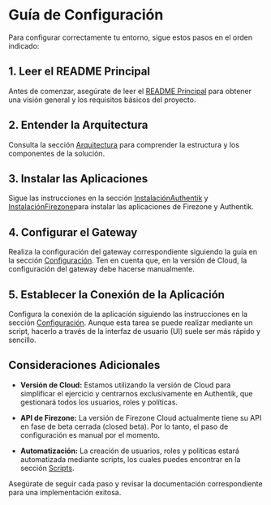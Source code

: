 # Guía de Configuración

Para configurar correctamente tu entorno, sigue estos pasos en el orden indicado:

## 1. Leer el README Principal

Antes de comenzar, asegúrate de leer el [README Principal](../README.md) para obtener una visión general y los requisitos básicos del proyecto.

## 2. Entender la Arquitectura

Consulta la sección [Arquitectura](../architecture/README.md) para comprender la estructura y los componentes de la solución.

## 3. Instalar las Aplicaciones

Sigue las instrucciones en la sección [InstalaciónAuthentik](../install/authentik/README.md) y [InstalaciónFirezone](../install/firezone/README.md)para instalar las aplicaciones de Firezone y Authentik.

## 4. Configurar el Gateway

Realiza la configuración del gateway correspondiente siguiendo la guía en la sección [Configuración](CONFIG.md). Ten en cuenta que, en la versión de Cloud, la configuración del gateway debe hacerse manualmente.

## 5. Establecer la Conexión de la Aplicación

Configura la conexión de la aplicación siguiendo las instrucciones en la sección [Configuración](CONFIG.md). Aunque esta tarea se puede realizar mediante un script, hacerlo a través de la interfaz de usuario (UI) suele ser más rápido y sencillo.

## Consideraciones Adicionales

- **Versión de Cloud:** Estamos utilizando la versión de Cloud para simplificar el ejercicio y centrarnos exclusivamente en Authentik, que gestionará todos los usuarios, roles y políticas.
  
- **API de Firezone:** La versión de Firezone Cloud actualmente tiene su API en fase de beta cerrada (closed beta). Por lo tanto, el paso de configuración es manual por el momento.

- **Automatización:** La creación de usuarios, roles y políticas estará automatizada mediante scripts, los cuales puedes encontrar en la sección [Scripts](SCRIPTS.md).

Asegúrate de seguir cada paso y revisar la documentación correspondiente para una implementación exitosa.
